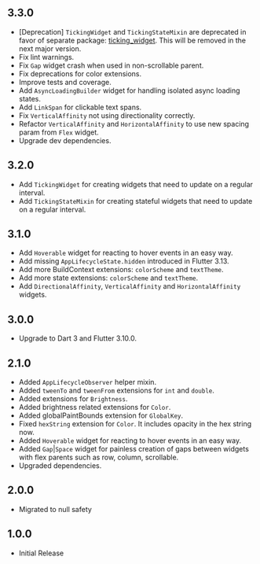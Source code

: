 ## 3.3.0

- [Deprecation] `TickingWidget` and `TickingStateMixin` are deprecated in favor of separate
  package: [ticking_widget](https://pub.dev/packages/ticking_widget). This will be removed in the next major version.
- Fix lint warnings.
- Fix `Gap` widget crash when used in non-scrollable parent.
- Fix deprecations for color extensions.
- Improve tests and coverage.
- Add `AsyncLoadingBuilder` widget for handling isolated async loading states.
- Add `LinkSpan` for clickable text spans.
- Fix `VerticalAffinity` not using directionality correctly.
- Refactor `VerticalAffinity` and `HorizontalAffinity` to use new spacing param from `Flex` widget.
- Upgrade dev dependencies.

## 3.2.0

- Add `TickingWidget` for creating widgets that need to update on a regular interval.
- Add `TickingStateMixin` for creating stateful widgets that need to update on a regular interval.

## 3.1.0

- Add `Hoverable` widget for reacting to hover events in an easy way.
- Add missing `AppLifecycleState.hidden` introduced in Flutter 3.13.
- Add more BuildContext extensions: `colorScheme` and `textTheme`.
- Add more state extensions: `colorScheme` and `textTheme`.
- Add `DirectionalAffinity`, `VerticalAffinity` and `HorizontalAffinity` widgets.

## 3.0.0

- Upgrade to Dart 3 and Flutter 3.10.0.

## 2.1.0

- Added `AppLifecycleObserver` helper mixin.
- Added `tweenTo` and `tweenFrom` extensions for `int` and `double`.
- Added extensions for `Brightness`.
- Added brightness related extensions for `Color`.
- Added globalPaintBounds extension for `GlobalKey`.
- Fixed `hexString` extension for `Color`. It includes opacity in the hex string now.
- Added `Hoverable` widget for reacting to hover events in an easy way.
- Added `Gap`|`Space` widget for painless creation of gaps between widgets with flex parents such as row, column,
  scrollable.
- Upgraded dependencies.

## 2.0.0

- Migrated to null safety

## 1.0.0

- Initial Release
